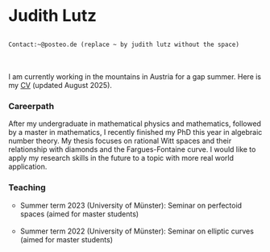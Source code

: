   <table cellspacing="0" width="100%">
  
   <font size="+3"><b>Judith Lutz</b></font>
      <br>
      <br>
      
<!-- <img src="drawing2.jpg" 
   style="float:right; width:620px; height:858.5px; border:none;"
   alt="fixed position Willmaster logo"
   title="Willmaster logo in fixed position" />-->
    

    Contact:~@posteo.de (replace ~ by judith lutz without the space)
   <br>
   

  
     
<br>
I am currently working in the mountains in Austria for a gap summer. Here is my
<a
 href="cvtest.pdf"
 name="cvtest.pdf">CV</a> (updated August 2025).
<br>


<h3>Careerpath</h3>

After my undergraduate in mathematical physics and mathematics, followed by a master in mathematics, I recently finished my PhD this year in algebraic number theory. My thesis focuses on rational Witt spaces and their relationship with diamonds and the Fargues-Fontaine curve. 
I would like to apply my research skills in the future to a topic with more real world application. 
<br>

<h3>Teaching</h3>
<ul
style="list-style-type:circle">
  <li> 
  Summer term 2023 (University of Münster): Seminar on perfectoid spaces (aimed for master students)
  </li>
<br>
<li> 
  Summer term 2022 (University of Münster): Seminar on elliptic curves (aimed for master students)
  </li>
<br>

